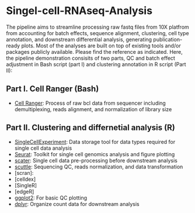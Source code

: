 # Singel-cell-RNAseq-Analysis
The pipeline aims to streamline processing raw fastq files from 10X platfrom from accounting for batch effects, sequence alignment, clustering, cell type annotation, and downstream differential analysis, generating publication-ready plots. Most of the analyses are built on top of existing tools and/or packages publicly available. Please find the reference as indicated. Here, the pipeline demonstration consisits of two parts, QC and batch effect adjustment in Bash script (part I) and clustering annotation in R script (Part II):


Part I. Cell Ranger (Bash)
-----
- [Cell Ranger](https://github.com/10XGenomics/cellranger): Process of raw bcl data from sequencer including demultiplexing, reads alignment, and normalization of library size

Part II. Clustering and differnetial analysis (R)
-----
- [SingleCellExperiment](https://github.com/drisso/SingleCellExperiment): Data storage tool for data types required for single cell data analysis
- [Seurat](https://github.com/satijalab/seurat): Toolkit for single cell genomics analysis and figure plotting
- [scater](https://github.com/jimhester/scater): Single cell data pre-processing before downstream analysis
- [scuttle](https://rdrr.io/github/LTLA/scuttle/): Sequencing QC, reads normalization, and data transformation
- [scran]: 
- [celldex]
- [SingleR]
- [edgeR]
- [ggplot2](https://github.com/tidyverse/ggplot2): For basic QC plotting
- [dplyr](https://github.com/tidyverse/dplyr): Organize count data for downstream analysis
